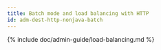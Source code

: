 ```yaml
---
title: Batch mode and load balancing with HTTP
id: adm-dest-http-nonjava-batch
---
```


{% include doc/admin-guide/load-balancing.md %}
